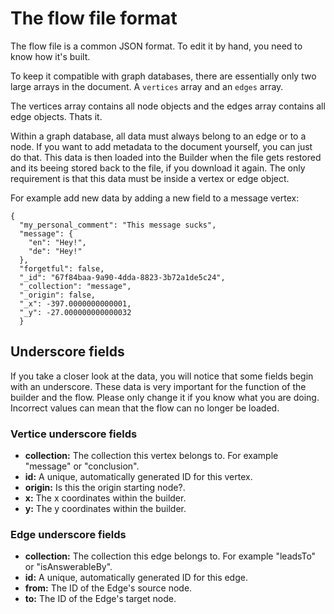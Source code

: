 # The flow file format
The flow file is a common JSON format. To edit it by hand, you need to know how it's built.

To keep it compatible with graph databases, there are essentially only two large arrays in the document. A `vertices` array and an `edges` array.

The vertices array contains all node objects and the edges array contains all edge objects. Thats it.

Within a graph database, all data must always belong to an edge or to a node. If you want to add metadata to the document yourself, you can just do that. This data is then loaded into the Builder when the file gets restored and its beeing stored back to the file, if you download it again. The only requirement is that this data must be inside a vertex or edge object.

For example add new data by adding a new field to a message vertex:

```
{
  "my_personal_comment": "This message sucks",
  "message": {
    "en": "Hey!",
    "de": "Hey!"
  },
  "forgetful": false,
  "_id": "67f84baa-9a90-4dda-8823-3b72a1de5c24",
  "_collection": "message",
  "_origin": false,
  "_x": -397.0000000000001,
  "_y": -27.000000000000032
  }
```

## Underscore fields
If you take a closer look at the data, you will notice that some fields begin with an underscore. These data is very important for the function of the builder and the flow. Please only change it if you know what you are doing. Incorrect values ​​can mean that the flow can no longer be loaded.

### Vertice underscore fields
* __collection:__ The collection this vertex belongs to. For example "message" or "conclusion".
* __id:__ A unique, automatically generated ID for this vertex.
* __origin:__ Is this the origin starting node?.
* __x:__ The x coordinates within the builder.
* __y:__ The y coordinates within the builder.

### Edge underscore fields
* __collection:__ The collection this edge belongs to. For example "leadsTo" or "isAnswerableBy".
* __id:__ A unique, automatically generated ID for this edge.
* __from:__ The ID of the Edge's source node.
* __to:__ The ID of the Edge's target node.
